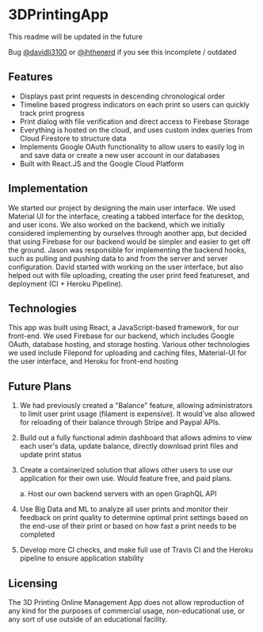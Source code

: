 # 3DPrintingApp

This readme will be updated in the future

Bug [@davidli3100]( https://github.com/davidli3100 ) or [@jhthenerd]( https://github.com/jhthenerd ) 
if you see this incomplete / outdated

## Features

- Displays past print requests in descending chronological order
- Timeline based progress indicators on each print so users can quickly track print progress
- Print dialog with file verification and direct access to Firebase Storage
- Everything is hosted on the cloud, and uses custom index queries from Cloud Firestore to structure data
- Implements Google OAuth functionality to allow users to easily log in and save data or create a new user account in our databases
- Built with React.JS and the Google Cloud Platform

## Implementation
We started our project by designing the main user interface. We used Material UI for the interface, creating a tabbed interface for the desktop, and user icons. We also worked on the backend, which we initially considered implementing by ourselves through another app, but decided that using Firebase for our backend would be simpler and easier to get off the ground. Jason was responsible for implementing the backend hooks, such as pulling and pushing data to and from the server and server configuration. David started with working on the user interface, but also helped out with file uploading, creating the user print feed featureset, and deployment (CI + Heroku Pipeline).

## Technologies
This app was built using React, a JavaScript-based framework, for our front-end.
We used Firebase for our backend, which includes Google OAuth, database hosting, and storage hosting. 
Various other technologies we used include Filepond for uploading and caching files, Material-UI for the user interface, and Heroku for front-end hosting

## Future Plans

1. We had previously created a "Balance" feature, allowing administrators to limit user print usage (filament is expensive). It would've also allowed for reloading of their balance through Stripe and Paypal APIs. 

2. Build out a fully functional admin dashboard that allows admins to view each user's data, update balance, directly download print files and update print status

3. Create a containerized solution that allows other users to use our application for their own use. Would feature free, and paid plans. 

    a. Host our own backend servers with an open GraphQL API 

4. Use Big Data and ML to analyze all user prints and monitor their feedback on print quality to determine optimal print settings based on the end-use of their print or based on how fast a print needs to be completed

5. Develop more CI checks, and make full use of Travis CI and the Heroku pipeline to ensure application stability

## Licensing

The 3D Printing Online Management App does not allow reproduction of any kind for the purposes of commercial usage, non-educational use, or any sort of use outside of an educational facility.
